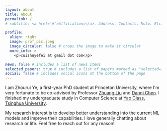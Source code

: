 ```yaml
---
layout: about
title: About
permalink: /
# subtitle: <a href='#'>Affiliations</a>. Address. Contacts. Moto. Etc.

profile:
  align: right
  image: prof_pic.jpeg
  image_circular: false # crops the image to make it circular
  more_info: >
    <p>cuizhuyefei at gmail dot com</p>

news: false # includes a list of news items
selected_papers: true # includes a list of papers marked as "selected={true}"
social: false # includes social icons at the bottom of the page
---
```


I am Zhourui Ye, a first-year PhD student at Princeton University, where I'm very fortunate to be co-advised by Professor [Zhuang Liu](https://liuzhuang13.github.io/) and [Danqi Chen](https://www.cs.princeton.edu/~danqic/). I finished my undergraduate study in Computer Science at [Yao Class](https://iiis.tsinghua.edu.cn/en/Yao_Class/About_Yao_Class.htm), [Tsinghua University](https://www.tsinghua.edu.cn/en/).

My research interest is to develop better understanding into the current ML models and improve their capabilities. I love generally chatting about research or life. Feel free to reach out for any reason!